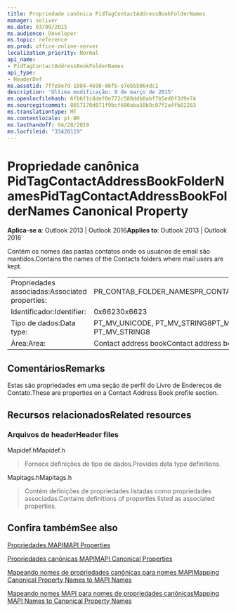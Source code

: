 ```yaml
---
title: Propriedade canônica PidTagContactAddressBookFolderNames
manager: soliver
ms.date: 03/09/2015
ms.audience: Developer
ms.topic: reference
ms.prod: office-online-server
localization_priority: Normal
api_name:
- PidTagContactAddressBookFolderNames
api_type:
- HeaderDef
ms.assetid: 7ffe9e7d-1084-4698-86fb-e7eb55064dc1
description: 'Última modificação: 9 de março de 2015'
ms.openlocfilehash: 6fb6f1c8def0e772c580ddb8abf7b5ed0f3d9e74
ms.sourcegitcommit: 8657170d071f9bcf680aba50b9c07f2a4fb82283
ms.translationtype: MT
ms.contentlocale: pt-BR
ms.lasthandoff: 04/28/2019
ms.locfileid: "33420119"
---
```

# <a name="pidtagcontactaddressbookfoldernames-canonical-property"></a><span data-ttu-id="33628-103">Propriedade canônica PidTagContactAddressBookFolderNames</span><span class="sxs-lookup"><span data-stu-id="33628-103">PidTagContactAddressBookFolderNames Canonical Property</span></span>

  
  
<span data-ttu-id="33628-104">**Aplica-se a**: Outlook 2013 | Outlook 2016</span><span class="sxs-lookup"><span data-stu-id="33628-104">**Applies to**: Outlook 2013 | Outlook 2016</span></span> 
  
<span data-ttu-id="33628-105">Contém os nomes das pastas contatos onde os usuários de email são mantidos.</span><span class="sxs-lookup"><span data-stu-id="33628-105">Contains the names of the Contacts folders where mail users are kept.</span></span>
  
|||
|:-----|:-----|
|<span data-ttu-id="33628-106">Propriedades associadas:</span><span class="sxs-lookup"><span data-stu-id="33628-106">Associated properties:</span></span>  <br/> |<span data-ttu-id="33628-107">PR_CONTAB_FOLDER_NAMES</span><span class="sxs-lookup"><span data-stu-id="33628-107">PR_CONTAB_FOLDER_NAMES</span></span>  <br/> |
|<span data-ttu-id="33628-108">Identificador:</span><span class="sxs-lookup"><span data-stu-id="33628-108">Identifier:</span></span>  <br/> |<span data-ttu-id="33628-109">0x6623</span><span class="sxs-lookup"><span data-stu-id="33628-109">0x6623</span></span>  <br/> |
|<span data-ttu-id="33628-110">Tipo de dados:</span><span class="sxs-lookup"><span data-stu-id="33628-110">Data type:</span></span>  <br/> |<span data-ttu-id="33628-111">PT_MV_UNICODE, PT_MV_STRING8</span><span class="sxs-lookup"><span data-stu-id="33628-111">PT_MV_UNICODE, PT_MV_STRING8</span></span>  <br/> |
|<span data-ttu-id="33628-112">Área:</span><span class="sxs-lookup"><span data-stu-id="33628-112">Area:</span></span>  <br/> |<span data-ttu-id="33628-113">Contact address book</span><span class="sxs-lookup"><span data-stu-id="33628-113">Contact address book</span></span>  <br/> |
   
## <a name="remarks"></a><span data-ttu-id="33628-114">Comentários</span><span class="sxs-lookup"><span data-stu-id="33628-114">Remarks</span></span>

<span data-ttu-id="33628-115">Estas são propriedades em uma seção de perfil do Livro de Endereços de Contato.</span><span class="sxs-lookup"><span data-stu-id="33628-115">These are properties on a Contact Address Book profile section.</span></span>
  
## <a name="related-resources"></a><span data-ttu-id="33628-116">Recursos relacionados</span><span class="sxs-lookup"><span data-stu-id="33628-116">Related resources</span></span>

### <a name="header-files"></a><span data-ttu-id="33628-117">Arquivos de header</span><span class="sxs-lookup"><span data-stu-id="33628-117">Header files</span></span>

<span data-ttu-id="33628-118">Mapidef.h</span><span class="sxs-lookup"><span data-stu-id="33628-118">Mapidef.h</span></span>
  
> <span data-ttu-id="33628-119">Fornece definições de tipo de dados.</span><span class="sxs-lookup"><span data-stu-id="33628-119">Provides data type definitions.</span></span>
    
<span data-ttu-id="33628-120">Mapitags.h</span><span class="sxs-lookup"><span data-stu-id="33628-120">Mapitags.h</span></span>
  
> <span data-ttu-id="33628-121">Contém definições de propriedades listadas como propriedades associadas.</span><span class="sxs-lookup"><span data-stu-id="33628-121">Contains definitions of properties listed as associated properties.</span></span>
    
## <a name="see-also"></a><span data-ttu-id="33628-122">Confira também</span><span class="sxs-lookup"><span data-stu-id="33628-122">See also</span></span>



[<span data-ttu-id="33628-123">Propriedades MAPI</span><span class="sxs-lookup"><span data-stu-id="33628-123">MAPI Properties</span></span>](mapi-properties.md)
  
[<span data-ttu-id="33628-124">Propriedades canônicas MAPI</span><span class="sxs-lookup"><span data-stu-id="33628-124">MAPI Canonical Properties</span></span>](mapi-canonical-properties.md)
  
[<span data-ttu-id="33628-125">Mapeando nomes de propriedades canônicas para nomes MAPI</span><span class="sxs-lookup"><span data-stu-id="33628-125">Mapping Canonical Property Names to MAPI Names</span></span>](mapping-canonical-property-names-to-mapi-names.md)
  
[<span data-ttu-id="33628-126">Mapeando nomes MAPI para nomes de propriedades canônicas</span><span class="sxs-lookup"><span data-stu-id="33628-126">Mapping MAPI Names to Canonical Property Names</span></span>](mapping-mapi-names-to-canonical-property-names.md)

